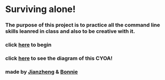 # Surviving alone! 
### The purpose of this project is to practice all the command line skills leanred in class and also to be creative with it.

### click [here](storage/surviving.md)  to begin
### click [here](https://docs.google.com/drawings/d/15uLh23dPFDWbIgFdUWY_tdSa9iu3kz0zVtXJsPm-rDM/edit) to see the diagram of this CYOA!

### made by [Jianzheng](https://github.com/jianzhengr3591) & [Bonnie](https://github.com/bonniel1507)